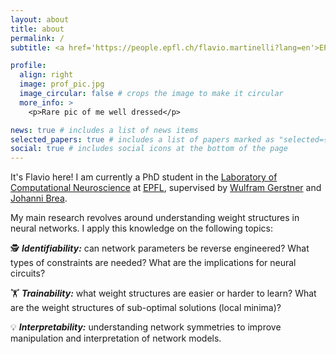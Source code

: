 ```yaml
---
layout: about
title: about
permalink: /
subtitle: <a href='https://people.epfl.ch/flavio.martinelli?lang=en'>EPFL</a>, Lausanne, Switzerland (CH)

profile:
  align: right
  image: prof_pic.jpg
  image_circular: false # crops the image to make it circular
  more_info: >
    <p>Rare pic of me well dressed</p>

news: true # includes a list of news items
selected_papers: true # includes a list of papers marked as "selected={true}"
social: true # includes social icons at the bottom of the page
---
```


It's Flavio here! I am currently a PhD student in the <a href='https://www.epfl.ch/labs/lcn/'>Laboratory of Computational Neuroscience</a> at <a href='https://people.epfl.ch/flavio.martinelli?lang=en'>EPFL</a>, supervised by <a href='https://lcnwww.epfl.ch/gerstner/'>Wulfram Gerstner</a> and <a href='https://people.epfl.ch/johanni.brea/?lang=en'>Johanni Brea</a>.

My main research revolves around understanding weight structures in neural networks. I apply this knowledge on the following topics: 

🕵️ ***Identifiability:*** can network parameters be reverse engineered? What types of constraints are needed? What are the implications for neural circuits?

🏋️ ***Trainability:*** what weight structures are easier or harder to learn? What are the weight structures of sub-optimal solutions (local minima)?

💡 ***Interpretability:*** understanding network symmetries to improve manipulation and interpretation of network models.

<!-- Put your address / P.O. box / other info right below your picture. You can also disable any of these elements by editing `profile` property of the YAML header of your `_pages/about.md`. Edit `_bibliography/papers.bib` and Jekyll will render your [publications page](/al-folio/publications/) automatically. -->

<!-- Link to your social media connections, too. This theme is set up to use [Font Awesome icons](https://fontawesome.com/) and [Academicons](https://jpswalsh.github.io/academicons/), like the ones below. Add your Facebook, Twitter, LinkedIn, Google Scholar, or just disable all of them. -->
